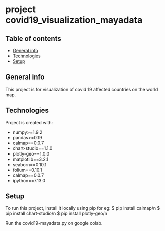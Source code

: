 # project covid19_visualization_mayadata


## Table of contents
* [General info](#general-info)
* [Technologies](#technologies)
* [Setup](#setup)

## General info
This project is for visualization of covid 19 affected countries on the world map.
	
## Technologies
Project is created with:
* numpy>=1.9.2
* pandas>=0.19
* calmap==0.0.7
* chart-studio==1.1.0
* plotly-geo==1.0.0
* matplotlib==3.2.1
* seaborn==0.10.1
* folium==0.10.1
* calmap==0.0.7
* ipython==7.13.0
	
## Setup
To run this project, install it locally using pip for eg:
$ pip install calmap/n
$ pip install chart-studio/n
$ pip install plotly-geo/n

Run the covid19-mayadata.py on google colab.
